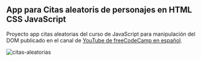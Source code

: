 ## App para Citas aleatoris de personajes en HTML CSS JavaScript  
Proyecto app citas aleatorias del curso de JavaScript para manipulación del DOM publicado en el canal de [YouTube de freeCodeCamp en español](https://www.youtube.com/@freecodecampespanol/featured).  

![citas-aleatorias](https://github.com/Eccedev/Bootcamp-Javascript/blob/328fb6f68612f869fcf3a39a479e9dabecbf70a5/PROYECTOS%20FINALIZADOS/citas%20aleatorias/imagenes/imagen.JPG)  

